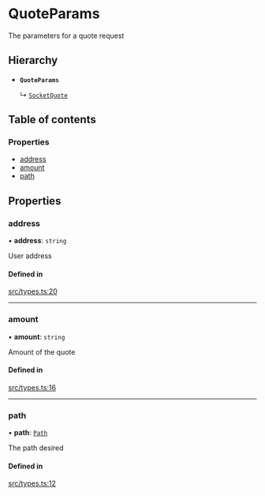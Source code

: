 # QuoteParams

The parameters for a quote request

## Hierarchy

- **`QuoteParams`**

  ↳ [`SocketQuote`](SocketQuote.md)

## Table of contents

### Properties

- [address](QuoteParams.md#address)
- [amount](QuoteParams.md#amount)
- [path](QuoteParams.md#path)

## Properties

### address

• **address**: `string`

User address

#### Defined in

[src/types.ts:20](https://github.com/rugamoto/socket-v2-sdk/blob/72e8f92/src/types.ts#L20)

---

### amount

• **amount**: `string`

Amount of the quote

#### Defined in

[src/types.ts:16](https://github.com/rugamoto/socket-v2-sdk/blob/72e8f92/src/types.ts#L16)

---

### path

• **path**: [`Path`](../sdk/Path.md)

The path desired

#### Defined in

[src/types.ts:12](https://github.com/rugamoto/socket-v2-sdk/blob/72e8f92/src/types.ts#L12)
